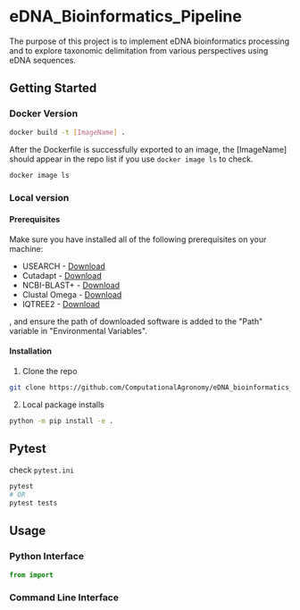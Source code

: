 # eDNA_Bioinformatics_Pipeline
The purpose of this project is to implement eDNA bioinformatics processing and to explore taxonomic delimitation from various perspectives using eDNA sequences.

## Getting Started

### Docker Version
```sh
docker build -t [ImageName] .
```

After the Dockerfile is successfully exported to an image, the [ImageName] should appear in the repo list if you use `docker image ls` to check.

```sh
docker image ls
```
### Local version

#### Prerequisites
Make sure you have installed all of the following prerequisites on your machine:
* USEARCH - [Download](https://www.drive5.com/usearch/download.html)
* Cutadapt - [Download](https://cutadapt.readthedocs.io/en/stable/installation.html)
* NCBI-BLAST+ - [Download](https://ftp.ncbi.nlm.nih.gov/blast/executables/blast+/LATEST/)
* Clustal Omega - [Download](http://www.clustal.org/omega/)
* IQTREE2 - [Download](http://www.iqtree.org/)

, and ensure the path of downloaded software is added to the "Path" variable in "Environmental Variables".

#### Installation
1. Clone the repo
```sh
git clone https://github.com/ComputationalAgronomy/eDNA_bioinformatics_pipeline.git
```
2. Local package installs
```sh
python -m pip install -e .
```

## Pytest
check `pytest.ini`
```sh
pytest
# OR
pytest tests
```

## Usage

### Python Interface
```python
from import
```

### Command Line Interface
```sh

```